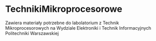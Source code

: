 # TechnikiMikroprocesorowe
Zawiera materiały potrzebne do labolatorium z Technik Mikroprocesorowych na Wydziale Elektroniki i Technik Informacyjnych Politechniki Warszawskiej
